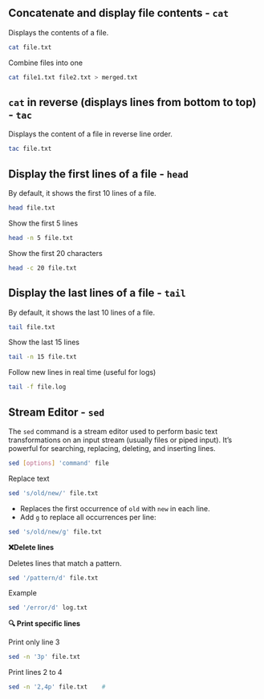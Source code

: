 ## Concatenate and display file contents - `cat`
Displays the contents of a file.
```bash
cat file.txt
```
Combine files into one
```bash
cat file1.txt file2.txt > merged.txt
```
## `cat` in reverse (displays lines from bottom to top) - `tac`
Displays the content of a file in reverse line order.
```bash
tac file.txt
```

## Display the first lines of a file - `head`
By default, it shows the first 10 lines of a file.
```bash
head file.txt
```

Show the first 5 lines
```bash
head -n 5 file.txt
```

Show the first 20 characters
```bash
head -c 20 file.txt
```

## Display the last lines of a file - `tail`
By default, it shows the last 10 lines of a file.
```bash
tail file.txt
```
Show the last 15 lines
```bash
tail -n 15 file.txt
```

Follow new lines in real time (useful for logs)
```bash   
tail -f file.log
```

## Stream Editor - `sed`
The `sed` command is a stream editor used to perform basic text transformations on an input stream (usually files or piped input). It’s powerful for searching, replacing, deleting, and inserting lines.

```bash
sed [options] 'command' file
```

Replace text
```bash
sed 's/old/new/' file.txt
```
- Replaces the first occurrence of `old` with `new` in each line.
- Add `g` to replace all occurrences per line:

```bash
sed 's/old/new/g' file.txt
```

**❌Delete lines**

Deletes lines that match a pattern.
```bash
sed '/pattern/d' file.txt
```
Example
```bash
sed '/error/d' log.txt
```

**🔍 Print specific lines**

Print only line 3
```bash
sed -n '3p' file.txt      
```
Print lines 2 to 4
```bash
sed -n '2,4p' file.txt    # 
```